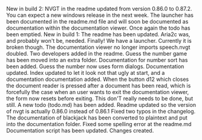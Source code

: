 New in build 2:
NVGT in the readme updated from version 0.86.0 to 0.87.2. You can expect a new windows release in the next week.
The launcher has been documented in the readme.md file and will soon be documented as documentation within the documentation viewer.
Once again the todo has been emptied.
New in build 1:
The readme has been updated. Aria2c was, and probably won't be, needed.
Finally! We have a launcher. Currently it is broken though.
The documentation viewer no longer imports speech.nvgt doubled.
Two developers added in the readme.
Guess the number game has been moved into an extra folder.
Documentation for number sort has been added.
Guess the number now uses form dialogs.
Documentation updated. Index updated to let it look not that ugly at start, and a documentation documentation added.
When the button d12 which closes the document reader is pressed after a document has been read, which is forcefully the case when an user wants to exit the documentation viewer, the form now resets before exiting. This don'T really needs to be done, but still.
A new todo (todo.md) has been added.
Readme updated so the version of nvgt is actually 0.86.0 instead of 0.86.1
Fixed two typos in the changelog.
The documentation of blackjack has been converted to plaintext and put into the documentation folder.
Fixed some spelling error at the readme.md
Documentation script has been updated.
Changes created.